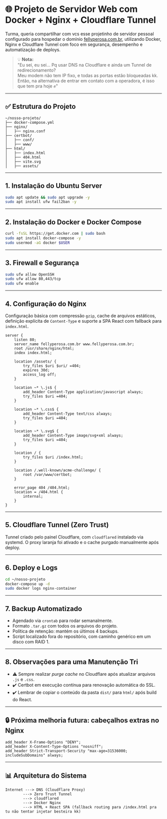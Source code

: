 
# 🌐 Projeto de Servidor Web com Docker + Nginx + Cloudflare Tunnel

Turma, queria compartilhar com vcs esse projetinho de servidor pessoal configurado para hospedar o domínio [fellyperosa.com.br](https://fellyperosa.com.br), utilizando Docker, Nginx e Cloudflare Tunnel com foco em segurança, desempenho e automatização de deploys.

> 💡 **Nota:**  
> "Eu sei, eu sei... Pq usar DNS na Cloudflare e ainda um Tunnel de redirecionamento?  
> Meu modem não tem IP fixo, e todas as portas estão bloqueadas kk.  
> Então, na alternativa de entrar em contato com a operadora, é isso que tem pra hoje ✊"

---

## ✅ Estrutura do Projeto

```plaintext
~/nosso-projeto/
├── docker-compose.yml
├── nginx/
│   ├── nginx.conf
├── certbot/
│   ├── conf/
│   ├── www/
├── html/
│   ├── index.html
│   ├── 404.html
│   ├── vite.svg
│   ├── assets/
```

---

## 1. Instalação do Ubuntu Server

```bash
sudo apt update && sudo apt upgrade -y
sudo apt install ufw fail2ban -y
```

---

## 2. Instalação do Docker e Docker Compose

```bash
curl -fsSL https://get.docker.com | sudo bash
sudo apt install docker-compose -y
sudo usermod -aG docker $USER
```

---

## 3. Firewall e Segurança

```bash
sudo ufw allow OpenSSH
sudo ufw allow 80,443/tcp
sudo ufw enable
```

---

## 4. Configuração do Nginx

Configuração básica com compressão `gzip`, cache de arquivos estáticos, definição explícita de `Content-Type` e suporte a SPA React com fallback para `index.html`.

```nginx
server {
    listen 80;
    server_name fellyperosa.com.br www.fellyperosa.com.br;
    root /usr/share/nginx/html;
    index index.html;

    location /assets/ {
        try_files $uri $uri/ =404;
        expires 30d;
        access_log off;
    }

    location ~* \.js$ {
        add_header Content-Type application/javascript always;
        try_files $uri =404;
    }

    location ~* \.css$ {
        add_header Content-Type text/css always;
        try_files $uri =404;
    }

    location ~* \.svg$ {
        add_header Content-Type image/svg+xml always;
        try_files $uri =404;
    }

    location / {
        try_files $uri /index.html;
    }

    location /.well-known/acme-challenge/ {
        root /var/www/certbot;
    }

    error_page 404 /404.html;
    location = /404.html {
        internal;
    }
}
```

---

## 5. Cloudflare Tunnel (Zero Trust)

Tunnel criado pelo painel Cloudflare, com `cloudflared` instalado via systemd. O proxy laranja foi ativado e o cache purgado manualmente após deploy.

---

## 6. Deploy e Logs

```bash
cd ~/nosso-projeto
docker-compose up -d
sudo docker logs nginx-container
```

---

## 7. Backup Automatizado

- Agendado via `crontab` para rodar semanalmente.
- Formato `.tar.gz` com todos os arquivos do projeto.
- Política de retenção: mantém os últimos 4 backups.
- Script localizado fora do repositório, com caminho genérico em um disco com RAID 1.

---

## 8. Observações para uma Manutenção Tri

- ⚠️ Sempre realizar *purge cache* no Cloudflare após atualizar arquivos `.js` e `.css`.
- ✔️ Certbot em execução contínua para renovação automática do SSL.
- ✔️ Lembrar de copiar o conteúdo da pasta `dist/` para `html/` após build do React.

---

## 🔒 Próxima melhoria futura: cabeçalhos extras no Nginx

```nginx
add_header X-Frame-Options "DENY";
add_header X-Content-Type-Options "nosniff";
add_header Strict-Transport-Security "max-age=31536000; includeSubDomains" always;
```

---

## 📊 Arquitetura do Sistema

```plaintext
Internet ---> DNS (Cloudflare Proxy)
        ---> Zero Trust Tunnel
        ---> cloudflared
        ---> Docker Nginx
        ---> HTML + React SPA (fallback routing para /index.html pra tu não tentar injetar besteira kk) 
```
